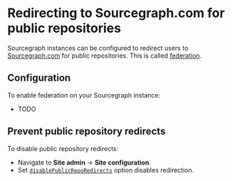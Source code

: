 # Redirecting to Sourcegraph.com for public repositories

Sourcegraph instances can be configured to redirect users to [Sourcegraph.com](https://sourcegraph.com) for public repositories. This is called [federation](../background-information/federation.md).

## Configuration

To enable federation on your Sourcegraph instance:

- TODO

## Prevent public repository redirects

To disable public repository redirects:

- Navigate to **Site admin** -> **Site configuration**.
- Set [`disablePublicRepoRedirects`](../config/site_config.md#disablepublicredirects) option disables redirection.
